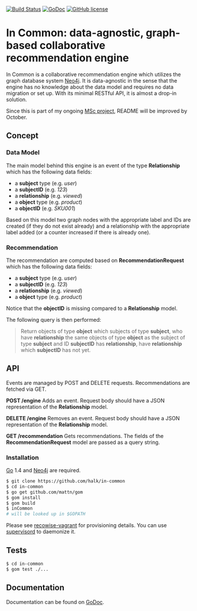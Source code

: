 [![Build Status](https://travis-ci.org/halk/in-common.svg?branch=master)](https://travis-ci.org/halk/in-common)
[![GoDoc](http://img.shields.io/badge/go-documentation-brightgreen.svg)](https://godoc.org/github.com/halk/in-common)
[![GitHub license](https://img.shields.io/github/license/mashape/apistatus.svg)](https://github.com/halk/in-common/blob/master/LICENSE)

# In Common: data-agnostic, graph-based collaborative recommendation engine

In Common is a collaborative recommendation engine which utilizes the graph database system [Neo4j](http://neo4j.com/). It is data-agnostic in the sense that the engine has no knowledge about the data model and requires no data migration or set up. With its minimal RESTful API, it is almost a drop-in solution.

Since this is part of my ongoing [MSc project](https://github.com/halk/msc-project-report), README will be improved by October.

## Concept

### Data Model

The main model behind this engine is an event of the type **Relationship** which has the following data fields:

- a **subject** type (e.g. *user*)
- a **subjectID** (e.g. *123*)
- a **relationship** (e.g. *viewed*)
- a **object** type (e.g. *product*)
- a **objectID** (e.g. *SKU001*)

Based on this model two graph nodes with the appropriate label and IDs are created (if they do not exist already) and a relationship with the appropriate label added (or a counter increased if there is already one).

### Recommendation

The recommendation are computed based on **RecommendationRequest** which has the following data fields:

- a **subject** type (e.g. *user*)
- a **subjectID** (e.g. *123*)
- a **relationship** (e.g. *viewed*)
- a **object** type (e.g. *product*)

Notice that the **objectID** is missing compared to a **Relationship** model.

The following query is then performed:

> Return objects of type **object** which subjects of type **subject**, who have **relationship** the same objects of type **object** as the subject of type **subject** and ID **subjectID** has **relationship**, have **relationship** which **subjectID** has not yet.

## API

Events are managed by POST and DELETE requests. Recommendations are fetched via GET.

**POST /engine** Adds an event. Request body should have a JSON representation of the **Relationship** model.

**DELETE /engine** Removes an event. Request body should have a JSON representation of the **Relationship** model.

**GET /recommendation** Gets recommendations. The fields of the **RecommendationRequest** model are passed as a query string.

### Installation

[Go](https://golang.org/) 1.4 and [Neo4j](http://neo4j.com/) are required.

```bash
$ git clone https://github.com/halk/in-common
$ cd in-common
$ go get github.com/mattn/gom
$ gom install
$ gom build
$ inCommon
# will be looked up in $GOPATH
```

Please see [recowise-vagrant](https://github.com/halk/recowise-vagrant) for provisioning details. You can use [supervisord](http://supervisord.org/) to daemonize it.

## Tests

```bash
$ cd in-common
$ gom test ./...
```

## Documentation

Documentation can be found on [GoDoc](https://godoc.org/github.com/halk/in-common).
